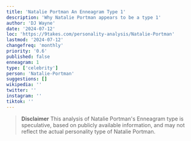 ```yaml
---
title: 'Natalie Portman An Enneagram Type 1'
description: 'Why Natalie Portman appears to be a type 1'
author: 'DJ Wayne'
date: '2024-07-12'
loc: 'https://9takes.com/personality-analysis/Natalie-Portman'
lastmod: '2024-07-12'
changefreq: 'monthly'
priority: '0.6'
published: false
enneagram: 1
type: ['celebrity']
person: 'Natalie-Portman'
suggestions: []
wikipedia: ''
twitter: ''
instagram: ''
tiktok: ''
---
```


<p class="firstLetter"></p>

> **Disclaimer** This analysis of Natalie Portman's Enneagram type is speculative, based on publicly available information, and may not reflect the actual personality type of Natalie Portman.
